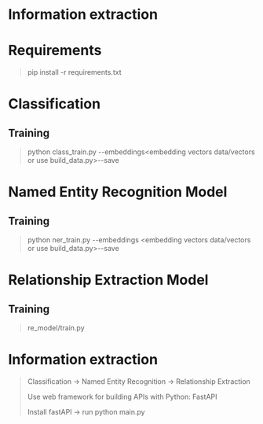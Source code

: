 # Information extraction
# Requirements
> pip install -r requirements.txt
# Classification
## Training
> python class_train.py --embeddings<embedding vectors data/vectors or use build_data.py>--save<save model training>
# Named Entity Recognition Model
## Training
> python ner_train.py --embeddings <embedding vectors data/vectors or use build_data.py>--save <save model training>
# Relationship Extraction Model
## Training
> re_model/train.py
# Information extraction
> Classification -> Named Entity Recognition -> Relationship Extraction
>
> Use web framework for building APIs with Python: FastAPI
>
> Install fastAPI -> run python main.py
  
